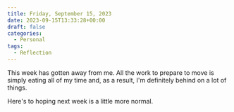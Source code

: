 ```yaml
---
title: Friday, September 15, 2023
date: 2023-09-15T13:33:28+00:00
draft: false
categories:
  - Personal
tags:
  - Reflection
---
```


This week has gotten away from me. All the work to prepare to move is simply eating all of my time and, as a result, I'm definitely behind on a lot of things.

Here's to hoping next week is a little more normal.